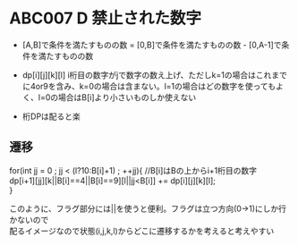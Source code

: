# ABC007 D 禁止された数字  

* [A,B]で条件を満たすものの数 = [0,B]で条件を満たすものの数 - [0,A-1]で条件を満たすものの数  
* dp[i][j][k][l] i桁目の数字がjで数字の数え上げ、ただしk=1の場合はこれまでに4or9を含み、k=0の場合は含まない。l=1の場合はどの数字を使ってもよく、l=0の場合はB[i]より小さいものしか使えない  

* 桁DPは配ると楽  
## 遷移  
for(int jj = 0 ; jj < (l?10:B[i]+1) ; ++jj){ //B[i]はBの上からi+1桁目の数字  
  dp[i+1][jj][k||B[i]==4||B[i]==9][l||jj<B[i]] += dp[i][j][k][l];  
}  

このように、フラグ部分には||を使うと便利。フラグは立つ方向(0→1)にしか行かないので  
配るイメージなので状態(i,j,k,l)からどこに遷移するかを考えると考えやすい  
